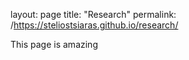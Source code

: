 layout: page
title: "Research"
permalink: /https://steliostsiaras.github.io/research/

This page is amazing 
